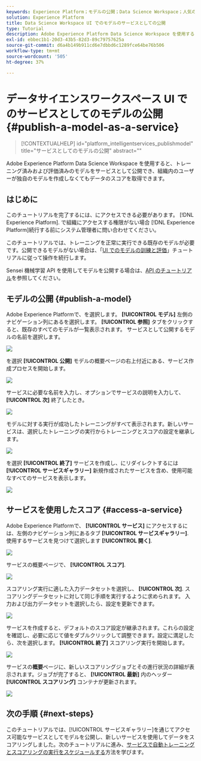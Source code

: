 ```yaml
---
keywords: Experience Platform；モデルの公開；Data Science Workspace；人気のトピック；サービスのスコアリング
solution: Experience Platform
title: Data Science Workspace UI でのモデルのサービスとしての公開
type: Tutorial
description: Adobe Experience Platform Data Science Workspace を使用すると、トレーニング済みおよび評価済みのモデルをサービスとして公開でき、組織内のユーザーが独自のモデルを作成しなくてもデータのスコアを取得できます。
exl-id: ebbec1b1-20d3-43b5-82d3-89c79757625a
source-git-commit: d6a4b149b911cd6e7dbbd6c1289fce64be76b506
workflow-type: tm+mt
source-wordcount: '505'
ht-degree: 37%

---
```


# データサイエンスワークスペース UI でのサービスとしてのモデルの公開 {#publish-a-model-as-a-service}

>[!CONTEXTUALHELP]
>id="platform_intelligentservices_publishmodel"
>title="サービスとしてのモデルの公開"
>abstract=""

Adobe Experience Platform Data Science Workspace を使用すると、トレーニング済みおよび評価済みのモデルをサービスとして公開でき、組織内のユーザーが独自のモデルを作成しなくてもデータのスコアを取得できます。

## はじめに

このチュートリアルを完了するには、にアクセスできる必要があります。 [!DNL Experience Platform]. で組織にアクセスする権限がない場合 [!DNL Experience Platform]続行する前にシステム管理者に問い合わせてください。

このチュートリアルでは、トレーニングを正常に実行できる既存のモデルが必要です。公開できるモデルがない場合は、「[UI でのモデルの訓練と評価](./train-evaluate-model-ui.md)」チュートリアルに従って操作を続行します。

Sensei 機械学習 API を使用してモデルを公開する場合は、[API のチュートリアル](./publish-model-service-api.md)を参照してください。

## モデルの公開 {#publish-a-model}

Adobe Experience Platformで、を選択します。 **[!UICONTROL モデル]** 左側のナビゲーション列にあるを選択します。 **[!UICONTROL 参照]** タブをクリックすると、既存のすべてのモデルが一覧表示されます。 サービスとして公開するモデルの名前を選択します。

![](../images/models-recipes/publish-model/browse_model.png)

を選択 **[!UICONTROL 公開]** モデルの概要ページの右上付近にある、サービス作成プロセスを開始します。

![](../images/models-recipes/publish-model/view_training.png)

サービスに必要な名前を入力し、オプションでサービスの説明を入力して、 **[!UICONTROL 次]** 終了したとき。

![](../images/models-recipes/publish-model/configure_training.png)

モデルに対する実行が成功したトレーニングがすべて表示されます。新しいサービスは、選択したトレーニングの実行からトレーニングとスコアの設定を継承します。

![](../images/models-recipes/publish-model/select_training_run.png)

を選択 **[!UICONTROL 終了]** サービスを作成し、にリダイレクトするには **[!UICONTROL サービスギャラリー]** 新規作成されたサービスを含め、使用可能なすべてのサービスを表示します。

![](../images/models-recipes/publish-model/service_gallery.png)

## サービスを使用したスコア {#access-a-service}

Adobe Experience Platformで、 **[!UICONTROL サービス]** にアクセスするには、左側のナビゲーション列にあるタブ **[!UICONTROL サービスギャラリー]**. 使用するサービスを見つけて選択します **[!UICONTROL 開く]**.

![](../images/models-recipes/publish-model/open_service.png)

サービスの概要ページで、 **[!UICONTROL スコア]**.

![](../images/models-recipes/publish-model/score_service.png)

スコアリング実行に適した入力データセットを選択し、 **[!UICONTROL 次]**. スコアリングデータセットに対して同じ手順を実行するように求められます。 入力および出力データセットを選択したら、設定を更新できます。

![](../images/models-recipes/publish-model/select_datasets.png)

サービスを作成すると、デフォルトのスコア設定が継承されます。これらの設定を確認し、必要に応じて値をダブルクリックして調整できます。設定に満足したら、次を選択します。 **[!UICONTROL 終了]** スコアリング実行を開始します。

![](../images/models-recipes/publish-model/scoring_configs.png)

サービスの&#x200B;**概要**&#x200B;ページに、新しいスコアリングジョブとその進行状況の詳細が表示されます。ジョブが完了すると、 **[!UICONTROL 最新]** 内のヘッダー **[!UICONTROL スコアリング]** コンテナが更新されます。

![](../images/models-recipes/publish-model/pending_scoring.png)

## 次の手順 {#next-steps}

このチュートリアルでは、[!UICONTROL サービスギャラリー]を通じてアクセス可能なサービスとしてモデルを公開し、新しいサービスを使用してデータをスコアリングしました。次のチュートリアルに進み、[サービスで自動トレーニングとスコアリングの実行をスケジュールする](./schedule-models-ui.md)方法を学びます。
